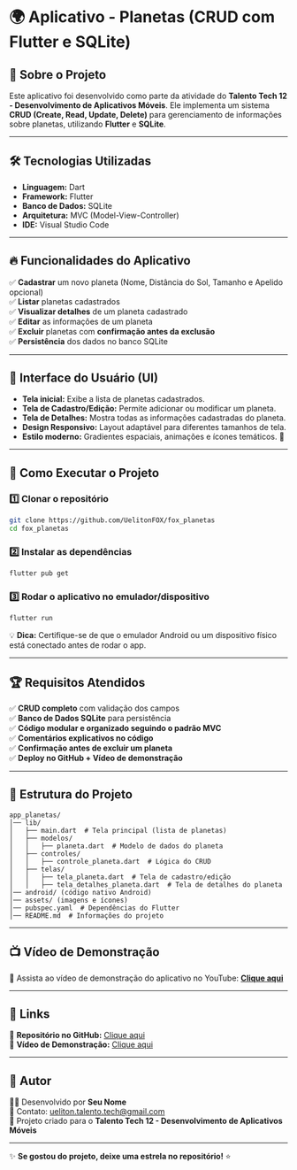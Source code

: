 # 🌍 Aplicativo - Planetas (CRUD com Flutter e SQLite)

## 📌 Sobre o Projeto

Este aplicativo foi desenvolvido como parte da atividade do **Talento Tech 12 - Desenvolvimento de Aplicativos Móveis**. Ele implementa um sistema **CRUD (Create, Read, Update, Delete)** para gerenciamento de informações sobre planetas, utilizando **Flutter** e **SQLite**.

---

## 🛠️ Tecnologias Utilizadas

- **Linguagem:** Dart
- **Framework:** Flutter
- **Banco de Dados:** SQLite
- **Arquitetura:** MVC (Model-View-Controller)
- **IDE:** Visual Studio Code

---

## 🔥 Funcionalidades do Aplicativo

✅ **Cadastrar** um novo planeta (Nome, Distância do Sol, Tamanho e Apelido opcional)  
✅ **Listar** planetas cadastrados  
✅ **Visualizar detalhes** de um planeta cadastrado  
✅ **Editar** as informações de um planeta  
✅ **Excluir** planetas com **confirmação antes da exclusão**  
✅ **Persistência** dos dados no banco SQLite

---

## 🎨 Interface do Usuário (UI)

- **Tela inicial:** Exibe a lista de planetas cadastrados.
- **Tela de Cadastro/Edição:** Permite adicionar ou modificar um planeta.
- **Tela de Detalhes:** Mostra todas as informações cadastradas do planeta.
- **Design Responsivo:** Layout adaptável para diferentes tamanhos de tela.
- **Estilo moderno:** Gradientes espaciais, animações e ícones temáticos. 🌌

---

## 🔧 Como Executar o Projeto

### **1️⃣ Clonar o repositório**

```bash
git clone https://github.com/UelitonFOX/fox_planetas
cd fox_planetas
```

### **2️⃣ Instalar as dependências**

```bash
flutter pub get
```

### **3️⃣ Rodar o aplicativo no emulador/dispositivo**

```bash
flutter run
```

💡 **Dica:** Certifique-se de que o emulador Android ou um dispositivo físico está conectado antes de rodar o app.

---

## 🏆 Requisitos Atendidos

✅ **CRUD completo** com validação dos campos  
✅ **Banco de Dados SQLite** para persistência  
✅ **Código modular e organizado seguindo o padrão MVC**  
✅ **Comentários explicativos no código**  
✅ **Confirmação antes de excluir um planeta**  
✅ **Deploy no GitHub + Vídeo de demonstração**

---

## 📂 Estrutura do Projeto

```
app_planetas/
│── lib/
│   ├── main.dart  # Tela principal (lista de planetas)
│   ├── modelos/
│   │   ├── planeta.dart  # Modelo de dados do planeta
│   ├── controles/
│   │   ├── controle_planeta.dart  # Lógica do CRUD
│   ├── telas/
│   │   ├── tela_planeta.dart  # Tela de cadastro/edição
│   │   ├── tela_detalhes_planeta.dart  # Tela de detalhes do planeta
│── android/ (código nativo Android)
│── assets/ (imagens e ícones)
│── pubspec.yaml  # Dependências do Flutter
│── README.md  # Informações do projeto
```

---

## 📺 Vídeo de Demonstração

🔗 Assista ao vídeo de demonstração do aplicativo no YouTube: **[Clique aqui](https://youtube.com/seu-video)**

---

## 📎 Links

🔗 **Repositório no GitHub:** [Clique aqui](https://github.com/UelitonFOX/fox_planetas)  
🔗 **Vídeo de Demonstração:** [Clique aqui](https://youtube.com/seu-video)

---

## 📌 Autor

👨‍💻 Desenvolvido por **Seu Nome**  
📧 Contato: [ueliton.talento.tech@gmail.com](ueliton.talento.tech@gmail.com)  
🚀 Projeto criado para o **Talento Tech 12 - Desenvolvimento de Aplicativos Móveis**

---

✨ **Se gostou do projeto, deixe uma estrela no repositório!** ⭐
